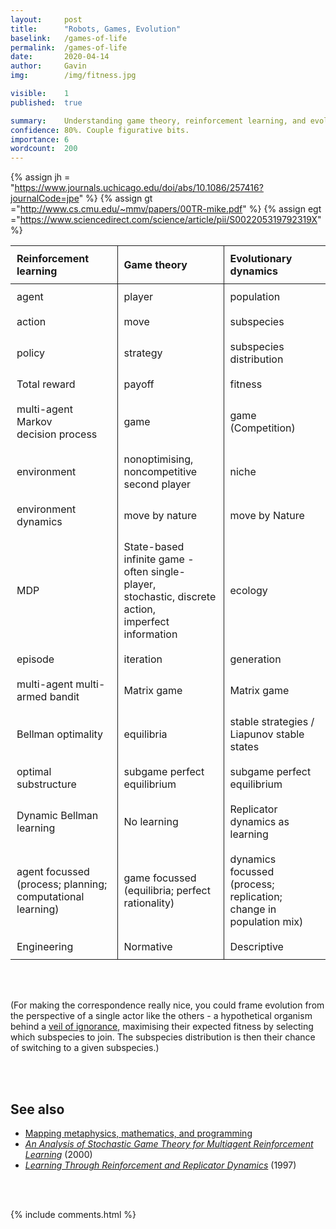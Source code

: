 ```yaml
---
layout: 	post
title: 		"Robots, Games, Evolution"
baselink:	/games-of-life
permalink:	/games-of-life
date:		2020-04-14
author:		Gavin   
img:		/img/fitness.jpg

visible:	1
published:	true

summary: 	Understanding game theory, reinforcement learning, and evolutionary dynamics with each other.
confidence:	80%. Couple figurative bits.
importance:	6
wordcount:	200
---
```


{%	assign jh = "https://www.journals.uchicago.edu/doi/abs/10.1086/257416?journalCode=jpe"	%}
{%	assign gt ="http://www.cs.cmu.edu/~mmv/papers/00TR-mike.pdf" 	%}
{%	assign egt ="https://www.sciencedirect.com/science/article/pii/S002205319792319X" 	%}


<style type="text/css">
	.tg {
		border-collapse:collapse;
		border-spacing: 50px 0;
	}
	td, th {
  		padding: 10px;
	}
	th {
		border-bottom: 1px solid; 
		text-align: left;
	}
	table th + th, td + td { 
		border-left: 1px solid; 
	}


</style>
<center>
<table class="tg">
  <tr>
    <th>Reinforcement learning</th>
    <th>Game theory</th>
    <th>Evolutionary dynamics</th>
  </tr>
<!--  -->
	<tr>
		<td>agent</td>
		<td>player</td>
		<td>population</td>
	</tr>
	<tr>
		<td>action </td>
		<td>move</td>
		<td>subspecies</td>
	</tr>
	<tr>
		<td>policy </td>
		<td>strategy</td>
		<td>subspecies distribution</td>
	</tr>
	<tr>
		<td>Total reward </td>
		<td>payoff</td>
		<td>fitness</td>
	</tr>
	<tr>
		<td>multi-agent Markov<br> decision process</td>
		<td>game</td>
		<td>game (Competition)</td>
	</tr>
	<tr>
		<td>environment</td>
		<td>nonoptimising, noncompetitive <br>second player</td>
		<td>niche</td>
	</tr>
	<tr>
		<td>environment dynamics</td>
		<td>move by nature</td>
		<td>move by Nature</td>
	</tr>
	<tr>
		<td>MDP</td>
		<td>State-based infinite game -<br>
		often single-player, <br>stochastic, 
		discrete action, <br>imperfect information</td>
		<td>ecology</td>
	</tr>
	<tr>
		<td>episode</td>
		<td>iteration</td>
		<td>generation</td>
	</tr>
	<tr>
		<td>multi-agent multi-armed bandit</td>
		<td>Matrix game</td>
		<td>Matrix game</td>
	</tr>
	<tr>
		<td>Bellman optimality</td>
		<td>equilibria</td>
		<td>stable strategies /<br>Liapunov stable states</td>
	</tr>
	<tr>
		<td>optimal substructure</td>
		<td>subgame perfect equilibrium</td>
		<td>subgame perfect equilibrium</td>
	</tr>
	<tr>
		<td>Dynamic Bellman learning</td>
		<td>No learning</td>
		<td>Replicator dynamics as learning</td>
	</tr>
	<tr>
		<td>agent focussed <br>(process; planning;<br> computational learning)</td>
		<td>game focussed <br>(equilibria; perfect rationality)</td>
		<td>dynamics focussed <br>(process; replication;<br> change in population mix)</td>
	</tr>
	<tr>
		<td>Engineering</td>
		<td>Normative</td>
		<td>Descriptive</td>
	</tr>

</table>
</center>
<br><br>

(For making the correspondence really nice, you could frame evolution from the perspective of a single actor like the others - a hypothetical organism behind a <a href="{{jh}}">veil of ignorance</a>, maximising their expected fitness by selecting which subspecies to join. The subspecies distribution is then their chance of switching to a given subspecies.)

<br><br>

## See also


* <a href="/conversion">Mapping metaphysics, mathematics, and programming</a>
* _<a href="{{gt}}">An Analysis of Stochastic Game Theory for Multiagent
Reinforcement Learning</a>_ (2000)
* _<a href="{{egt}}">Learning Through Reinforcement and Replicator Dynamics</a>_ (1997)

<br><br>

{%	include comments.html	%}

<br><br>